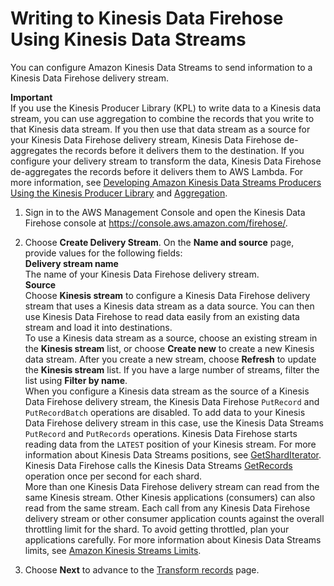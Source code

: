 # Writing to Kinesis Data Firehose Using Kinesis Data Streams<a name="writing-with-kinesis-streams"></a>

You can configure Amazon Kinesis Data Streams to send information to a Kinesis Data Firehose delivery stream\.

**Important**  
If you use the Kinesis Producer Library \(KPL\) to write data to a Kinesis data stream, you can use aggregation to combine the records that you write to that Kinesis data stream\. If you then use that data stream as a source for your Kinesis Data Firehose delivery stream, Kinesis Data Firehose de\-aggregates the records before it delivers them to the destination\. If you configure your delivery stream to transform the data, Kinesis Data Firehose de\-aggregates the records before it delivers them to AWS Lambda\. For more information, see [Developing Amazon Kinesis Data Streams Producers Using the Kinesis Producer Library](http://docs.aws.amazon.com/streams/latest/dev/developing-producers-with-kpl.html) and [Aggregation](http://docs.aws.amazon.com/streams/latest/dev/kinesis-kpl-concepts.html#kinesis-kpl-concepts-aggretation)\.

1. Sign in to the AWS Management Console and open the Kinesis Data Firehose console at [https://console\.aws\.amazon\.com/firehose/](https://console.aws.amazon.com/firehose/)\.

1. Choose **Create Delivery Stream**\. On the **Name and source** page, provide values for the following fields:  
****Delivery stream name****  
The name of your Kinesis Data Firehose delivery stream\.  
****Source****  
Choose **Kinesis stream** to configure a Kinesis Data Firehose delivery stream that uses a Kinesis data stream as a data source\. You can then use Kinesis Data Firehose to read data easily from an existing data stream and load it into destinations\.   
To use a Kinesis data stream as a source, choose an existing stream in the **Kinesis stream** list, or choose **Create new** to create a new Kinesis data stream\. After you create a new stream, choose **Refresh** to update the **Kinesis stream** list\. If you have a large number of streams, filter the list using **Filter by name**\.   
When you configure a Kinesis data stream as the source of a Kinesis Data Firehose delivery stream, the Kinesis Data Firehose `PutRecord` and `PutRecordBatch` operations are disabled\. To add data to your Kinesis Data Firehose delivery stream in this case, use the Kinesis Data Streams `PutRecord` and `PutRecords` operations\.
Kinesis Data Firehose starts reading data from the `LATEST` position of your Kinesis stream\. For more information about Kinesis Data Streams positions, see [GetShardIterator](http://docs.aws.amazon.com/kinesis/latest/APIReference/API_GetShardIterator.html)\. Kinesis Data Firehose calls the Kinesis Data Streams [GetRecords](http://docs.aws.amazon.com/kinesis/latest/APIReference/API_GetRecords.html) operation once per second for each shard\.  
More than one Kinesis Data Firehose delivery stream can read from the same Kinesis stream\. Other Kinesis applications \(consumers\) can also read from the same stream\. Each call from any Kinesis Data Firehose delivery stream or other consumer application counts against the overall throttling limit for the shard\. To avoid getting throttled, plan your applications carefully\. For more information about Kinesis Data Streams limits, see [Amazon Kinesis Streams Limits](http://docs.aws.amazon.com/streams/latest/dev/service-sizes-and-limits.html)\. 

1. Choose **Next** to advance to the [Transform records](create-transform.md) page\.